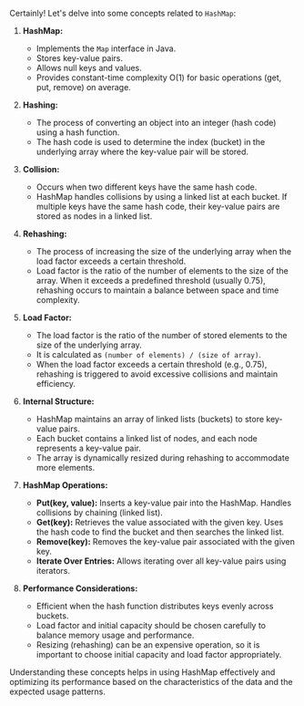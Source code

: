 Certainly! Let's delve into some concepts related to `HashMap`:

1. **HashMap:**
   - Implements the `Map` interface in Java.
   - Stores key-value pairs.
   - Allows null keys and values.
   - Provides constant-time complexity O(1) for basic operations (get, put, remove) on average.

2. **Hashing:**
   - The process of converting an object into an integer (hash code) using a hash function.
   - The hash code is used to determine the index (bucket) in the underlying array where the key-value pair will be stored.

3. **Collision:**
   - Occurs when two different keys have the same hash code.
   - HashMap handles collisions by using a linked list at each bucket. If multiple keys have the same hash code, their key-value pairs are stored as nodes in a linked list.

4. **Rehashing:**
   - The process of increasing the size of the underlying array when the load factor exceeds a certain threshold.
   - Load factor is the ratio of the number of elements to the size of the array. When it exceeds a predefined threshold (usually 0.75), rehashing occurs to maintain a balance between space and time complexity.

5. **Load Factor:**
   - The load factor is the ratio of the number of stored elements to the size of the underlying array.
   - It is calculated as `(number of elements) / (size of array)`.
   - When the load factor exceeds a certain threshold (e.g., 0.75), rehashing is triggered to avoid excessive collisions and maintain efficiency.

6. **Internal Structure:**
   - HashMap maintains an array of linked lists (buckets) to store key-value pairs.
   - Each bucket contains a linked list of nodes, and each node represents a key-value pair.
   - The array is dynamically resized during rehashing to accommodate more elements.

7. **HashMap Operations:**
   - **Put(key, value):** Inserts a key-value pair into the HashMap. Handles collisions by chaining (linked list).
   - **Get(key):** Retrieves the value associated with the given key. Uses the hash code to find the bucket and then searches the linked list.
   - **Remove(key):** Removes the key-value pair associated with the given key.
   - **Iterate Over Entries:** Allows iterating over all key-value pairs using iterators.

8. **Performance Considerations:**
   - Efficient when the hash function distributes keys evenly across buckets.
   - Load factor and initial capacity should be chosen carefully to balance memory usage and performance.
   - Resizing (rehashing) can be an expensive operation, so it is important to choose initial capacity and load factor appropriately.

Understanding these concepts helps in using HashMap effectively and optimizing its performance based on the characteristics of the data and the expected usage patterns.
